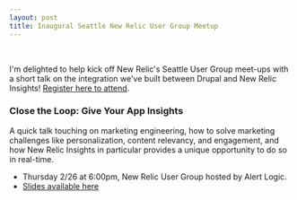 ```yaml
---
layout: post
title: Inaugural Seattle New Relic User Group Meetup
---
```


<div class="hero" style="background:url('/public/img/newrelic-ug.jpg');">&nbsp;</div>
<p class="message">
  I'm delighted to help kick off New Relic's Seattle User Group meet-ups with a short talk on the integration we've built between Drupal and New Relic Insights! <a href="http://www.eventbrite.com/e/seattle-new-relic-user-group-registration-15591197692" target="_blank">Register here to attend</a>.
</p>

### Close the Loop: Give Your App Insights

A quick talk touching on marketing engineering, how to solve marketing challenges like personalization, content relevancy, and engagement, and how New Relic Insights in particular provides a unique opportunity to do so in real-time.

* Thursday 2/26 at 6:00pm, New Relic User Group hosted by Alert Logic.
* [Slides available here](/terson/on/give-your-app-insights)
